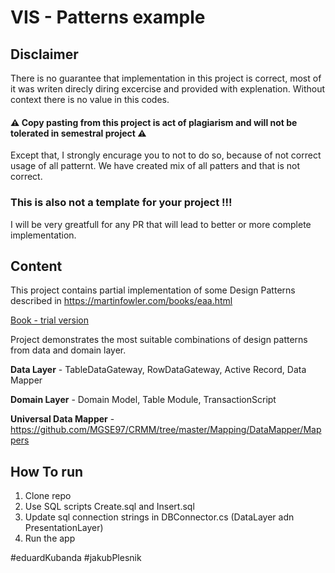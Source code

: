 # VIS - Patterns example

## Disclaimer

There is no guarantee that implementation in this project is correct, most of it was writen direcly diring excercise and provided with explenation. Without context there is no value in this codes. 

#### :warning: Copy pasting from this project is act of plagiarism and will not be tolerated in semestral project :warning:

Except that, I strongly encurage you to not to do so, because of not correct usage of all patternt. 
We have created mix of all patters and that is not correct.

### This is also not a template for your project !!!

I will be very greatfull for any PR that will lead to better or more complete implementation.

## Content
This project contains partial implementation of some Design Patterns described in https://martinfowler.com/books/eaa.html 

<a href="http://disi.unal.edu.co/dacursci/sistemasycomputacion/docs/SWEBOK/Systems%20Engineering%20-%20EAA%20-%20Patterns%20of%20Enterprise%20Application%20Architecture%20-%20Addison%20Wesley.pdf">Book - trial version</a>

Project demonstrates the most suitable combinations of design patterns from data and domain layer. 

**Data Layer** - TableDataGateway, RowDataGateway, Active Record, Data Mapper

**Domain Layer** - Domain Model, Table Module, TransactionScript

**Universal Data Mapper** - https://github.com/MGSE97/CRMM/tree/master/Mapping/DataMapper/Mappers

## How To run

1. Clone repo
2. Use SQL scripts Create.sql and Insert.sql
3. Update sql connection strings in DBConnector.cs (DataLayer adn PresentationLayer)
3. Run the app

#eduardKubanda
#jakubPlesnik

